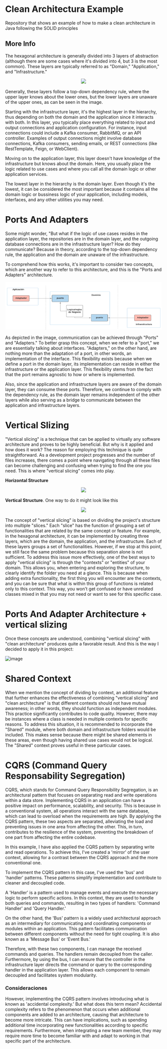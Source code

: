 # Clean Architectura Example
Repository that shows an example of how to make a clean architecture in Java following the SOLID principles

## More Info
The hexagonal architecture is generally divided into 3 layers of abstraction (although there are some cases where it's divided into 4, but 3 is the most common). These layers are typically referred to as "Domain," "Application," and "Infrastructure."

<p user-select="none" align="center">
  <img src="https://refactorizando.com/wp-content/uploads/2020/11/Arquitectura-Hexagonal.png"/>
</p>

Generally, these layers follow a top-down dependency rule, where the upper layer knows about the lower ones, but the lower layers are unaware of the upper ones, as can be seen in the image.

Starting with the infrastructure layer, it's the highest layer in the hierarchy, thus depending on both the domain and the application since it interacts with both. In this layer, you typically place everything related to input and output connections and application configuration. For instance, input connections could include a Kafka consumer, RabbitMQ, or an API controller. Examples of output connections might involve database connections, Kafka consumers, sending emails, or REST connections (like RestTemplate, Feign, or WebClient).

Moving on to the application layer, this layer doesn't have knowledge of the infrastructure but knows about the domain. Here, you usually place the logic related to use cases and where you call all the domain logic or other application services.

The lowest layer in the hierarchy is the domain layer. Even though it's the lowest, it can be considered the most important because it contains all the domain logic or bussiness logic of your application, including models, interfaces, and any other utilities you may need.

# Ports And Adapters

Some might wonder, "But what if the logic of use cases resides in the application layer, the repositories are in the domain layer, and the outgoing database connections are in the infrastructure layer? How do they communicate? Because in theory, according to the top-down dependency rule, the application and the domain are unaware of the infrastructure.

To comprehend how this works, it's important to consider two concepts, which are another way to refer to this architecture, and this is the "Ports and Adapters" architecture.

<p user-select="none" align="center">
  <img src="https://raw.githubusercontent.com/MarcossIC/architecture-example/main/architectureExample.png"/>
</p>

As depicted in the image, communication can be achieved through "Ports" and "Adapters." To better grasp this concept, when we refer to a "port," we are essentially talking about interfaces. "Adapters," on the other hand, are nothing more than the adaptation of a port, in other words, an implementation of the interface. This flexibility exists because when we define a port in the domain layer, its implementation can reside in either the infrastructure or the application layer. This flexibility stems from the fact that the port remains agnostic to how or where  is implemented.

Also, since the application and infrastructure layers are aware of the domain layer, they can consume these ports. Therefore, we continue to comply with the dependency rule, as the domain layer remains independent of the other layers while also serving as a bridge to communicate between the application and infrastructure layers.

# Vertical Slizing 
"Vertical slicing" is a technique that can be applied to virtually any software architecture and proves to be highly beneficial. But why is it applied and how does it work? The reason for employing this technique is quite straightforward. As a development project progresses and the number of files increases, there comes a point where navigating through all these files can become challenging and confusing when trying to find the one you need. This is where "vertical slicing" comes into play.

**Horizontal Structure**
<p user-select="none" align="center">
  <img src="https://xurxodev.com/content/images/2017/02/Horizontal_Slice.png"/>
</p>

**Vertical Structure**. One way to do it might look like this
<p user-select="none" align="center">
  <img src="https://xurxodev.com/content/images/2017/03/Vertical-Slice.png"/>
</p>

The concept of "vertical slicing" is based on dividing the project's structure into multiple "slices." Each "slice" has the function of grouping a set of functionalities that are related by the same concept or feature. For example, in the hexagonal architecture, it can be implemented by creating three layers, which are the domain, the application, and the infrastructure. Each of these layers groups a set of functionalities. However, if we stop at this point, we still face the same problem because this separation alone is not sufficient. To address this issue more effectively, one of the best ways to apply "vertical slicing" is through the "contexts" or "entities" of your domain. This allows you, when entering and exploring the structure, to clearly identify the folder you need at a glance. This is because when adding extra functionality, the first thing you will encounter are the contexts, and you can be sure that what is within this group of functions is related only to this context. This way, you won't get confused or have unrelated classes mixed in that you may not need or want to see for this specific case.

# Ports And Adapter Architecture + vertical slizing
Once these concepts are understood, combining "vertical slicing" with "clean architecture" produces quite a favorable result. And this is the way I decided to apply it in this project:

![image](https://github.com/MarcossIC/architecture-example/assets/112729111/46e062c8-f901-485f-aab4-41d1625a1d3f)

# Shared Context
When we mention the concept of dividing by context, an additional feature that further enhances the effectiveness of combining "vertical slicing" and "clean architecture" is that different contexts should not have mutual awareness; in other words, they should function as independent modules. This practice significantly contributes to code quality. However, there may be instances where a class is needed in multiple contexts for specific reasons. To address this situation, it is recommended to incorporate the "Shared" module, where both domain and infrastructure folders would be included. This makes sense because there might be shared elements in these areas, even though having shared use cases would not be logical. The "Shared" context proves useful in these particular cases.

# CQRS (Command Query Responsability Segregation)
CQRS, which stands for Command Query Responsibility Segregation, is an architectural pattern that focuses on separating read and write operations within a data store. Implementing CQRS in an application can have a positive impact on performance, scalability, and security. This is because in a conventional system, all operations interact with the same database, which can lead to overload when the requirements are high. By applying the CQRS pattern, these two aspects are separated, alleviating the load and preventing issues in one area from affecting the other. This, in turn, contributes to the resilience of the system, preventing the breakdown of one part from affecting the entire codebase.

In this example, I have also applied the CQRS pattern by separating write and read operations. To achieve this, I've created a 'mirror' of the user context, allowing for a contrast between the CQRS approach and the more conventional one.

To implement the CQRS pattern in this case, I've used the 'bus' and 'handler' patterns. These patterns simplify implementation and contribute to cleaner and decoupled code.

A 'Handler' is a pattern used to manage events and execute the necessary logic to perform specific actions. In this context, they are used to handle both queries and commands, resulting in two types of handlers: 'Command Handler' and 'Query Handler.'

On the other hand, the 'Bus' pattern is a widely used architectural approach as an intermediary for communicating and coordinating components or modules within an application. This pattern facilitates communication between different components without the need for tight coupling. It is also known as a 'Message Bus' or 'Event Bus.'

Therefore, with these two components, I can manage the received commands and queries. The handlers remain decoupled from the caller. Furthermore, by using the bus, I can ensure that the controller in the infrastructure layer directs the command or query to the corresponding handler in the application layer. This allows each component to remain decoupled and facilitates system modularity.

### Consideraciones
However, implementing the CQRS pattern involves introducing what is known as 'accidental complexity.' But what does this term mean? Accidental complexity refers to the phenomenon that occurs when additional components are added to an architecture, causing that architecture to become more intricate. This can have implications, such as spending additional time incorporating new functionalities according to specific requirements. Furthermore, when integrating a new team member, they may require more time to become familiar with and adapt to working in that specific part of the architecture.
